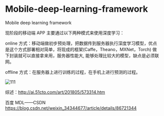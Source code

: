 # Mobile-deep-learning-framework
Mobile deep learning framework

现阶段的移动端 APP 主要通过以下两种模式来使用深度学习：

online 方式：移动端做初步预处理，把数据传到服务器执行深度学习模型，优点是这个方式部署相对简单，将现成的框架(Caffe，Theano，MXNet，Torch) 做下封装就可以直接拿来用，服务器性能大, 能够处理比较大的模型，缺点是必须联网。

offline 方式：在服务器上进行训练的过程，在手机上进行预测的过程。

![111](https://github.com/ice609/Mobile-deep-learning-framework/blob/master/contrast.jpeg)

综述：http://ai.51cto.com/art/201805/573314.htm

百度 MDL——CSDN   https://blog.csdn.net/weixin_34344677/article/details/86721344
